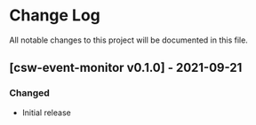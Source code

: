 # Change Log
All notable changes to this project will be documented in this file.

## [csw-event-monitor v0.1.0] - 2021-09-21

### Changed

- Initial release
